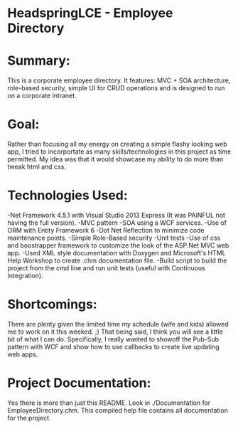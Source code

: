 HeadspringLCE - Employee Directory
=============

Summary:
==

This is a corporate employee directory.  It features: MVC + SOA architecture, role-based security, simple UI for CRUD operations and is designed to run on a corporate intranet.

Goal:
==

Rather than focusing all my energy on creating a simple flashy looking web app, I tried to incorportate as many skills/technologies in this project as time permitted. My idea was that it would showcase my ability to do more than tweak html and css.

Technologies Used:
==

-Net Framework 4.5.1 with Visual Studio 2013 Express (It was PAINFUL not having the full version).
-MVC pattern
-SOA using a WCF services.
-Use of ORM with Entity Framework 6
-Dot Net Reflection to minimize code maintenance points.
-Simple Role-Based security
-Unit tests
-Use of css and boostrapper framework to customize the look of the ASP.Net MVC web app.
-Used XML style documentation with Doxygen and Microsoft's HTML Help Workshop to create .chm documentation file.
-Build script to build the project from the cmd line and run unit tests (useful with Continuous Integration).

Shortcomings:
==

There are plenty given the limited time my schedule (wife and kids) allowed me to work on it this weeked.  ;) That being said, I think you will see a little bit of what I can do.  Specifically, I really wanted to showoff the Pub-Sub pattern with WCF and show how to use callbacks to create live updating web apps.


Project Documentation:
==

Yes there is more than just this README.  Look in ./Documentation for EmployeeDirectory.chm.  This compiled help file contains all documentation for the project.
